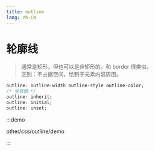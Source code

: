 ```yaml
---
title: outline
lang: zh-CN
---
```


# 轮廓线
> 通常是矩形，但也可以是非矩形的。和 border 很类似。<br>区别：不占据空间，绘制于元素内容周围。

```css
outline: outline-width outline-style outline-color;
/* 全局值 */
outline: inherit;
outline: initial;
outline: unset;
```
:::demo

other/css/outline/demo

:::

